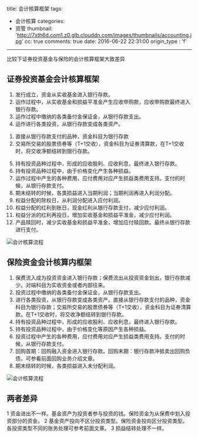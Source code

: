 title: 会计核算框架
tags:
  - 会计核算
categories:
  - 资管
thumbnail: 'http://7xth6d.com1.z0.glb.clouddn.com/images/thumbnails/accounting.jpg'
cc: true
comments: true
date: 2016-06-22 22:31:00
origin_type : 'f'

---

比较下证券投资基金与保险的会计核算框架大致差异
<!-- more -->
## 证券投资基金会计核算框架

1. 发行成立，资金从实收基金进入银行存款。
2. 运作过程中，从实收基金和损益平准金产生应收申购款，应收申购款最终进入银行存款。
3. 运作过程中缴纳的各类备付金保证金，从银行存款支出。
4. 运作进行各类投资，从银行存款变成各类资产。
1) 直接从银行存款支付的品种，资金科目为银行存款
2) 交易所交易的股票债券等（T+1交收），资金科目为证券清算款，在T+1交收时，将交收净额结转到银行存款。
5. 持有投资品种过程中，形成的应收股利、应收利息，最终进入银行存款。
6. 持有投资品种过程中，由于价格变化产生各种损益。
7. 运作过程中产生的各种费用，应付费用对应产生损益类费用支持。支付的时候，从银行存款支付。
8. 期末结转的时候，各类损益进入当期利润；当期利润再进入利润分配。
9. 权益分配的除权日，从利润分配进入应付利润。
10. 权益分配的红利到账日，现金红利从银行存款支付，减少应付利润。
11. 权益分派的红利再投日，增加实收基金和损益平准金，减少应付利润。
12. 产品赎回时，减少实收基金和损益平准金，增加应付赎回款。最终从银行存款进行支付。

![会计核算流程](http://7xth6d.com1.z0.glb.clouddn.com/images/banners/fund-accounting.png)

## 保险资金会计核算内框架

1. 保费流入成为投资资金进入银行存款；保费流出从投资资金划出，银行存款减少。对端科目为实收资金或者内部往来。
2. 投资过程中缴纳的各类备付金保证金，从银行存款支出。
3. 进行各类投资，从银行存款变成各类资产。直接从银行存款支付的品种，资金科目为银行存款；交易所交易的股票债券等（T+1交收），资金科目为证券清算款，在T+1交收时，将交收净额结转到银行存款。
4. 持有投资品种过程中，形成的应收股利、应收利息，最终进入银行存款。
5. 持有投资品种过程中，由于价格变化等原因产生各种损益。
6. 投资过程中产生的各种费用，应付费用对应产生损益类费用支持。支付的时候，从银行存款支付。
7. 回购首期：回购融入资金进入银行存款。回购末期：银行存款冲抵卖出回购负债。可参看前面回购业务介绍文章。
8. 期末结转的时候，各类损益进入未分配利润。

![会计核算流程](http://7xth6d.com1.z0.glb.clouddn.com/images/banners/insurance-accounting.png)

## 两者差异
1 资金进出不一样。基金资产为投资者参与投资的钱。保险资金为从保费中划入投资部分的资金。
2 基金资产投向不区分投资类型。保险资金投向区分投资类型。各投资类型不同的账务处理可参考前面文章。
3 损益结转处理不一样。